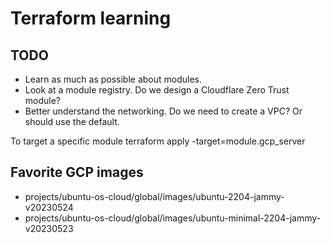 # Terraform learning

## TODO
- Learn as much as possible about modules.
- Look at a module registry. Do we design a Cloudflare Zero Trust module?
- Better understand the networking. Do we need to create a VPC? Or should use the default.


To target a specific module
terraform apply -target=module.gcp_server

## Favorite GCP images
- projects/ubuntu-os-cloud/global/images/ubuntu-2204-jammy-v20230524
- projects/ubuntu-os-cloud/global/images/ubuntu-minimal-2204-jammy-v20230523